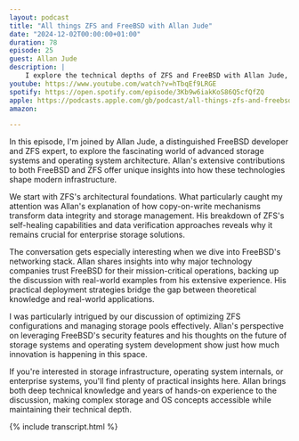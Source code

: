 ```yaml
---
layout: podcast
title: "All things ZFS and FreeBSD with Allan Jude"
date: "2024-12-02T00:00:00+01:00"
duration: 78
episode: 25
guest: Allan Jude
description: |
    I explore the technical depths of ZFS and FreeBSD with Allan Jude, diving into everything from filesystem architecture to operating system development. From copy-on-write design to advanced storage capabilities, we unpack what makes these technologies crucial for modern infrastructure.
youtube: https://www.youtube.com/watch?v=hTbqEf9LRGE
spotify: https://open.spotify.com/episode/3Kb9w6iakKoS86Q5cfQfZQ
apple: https://podcasts.apple.com/gb/podcast/all-things-zfs-and-freebsd-with-allan-jude/id1722663295?i=1000678932445
amazon:

---
```


In this episode, I'm joined by Allan Jude, a distinguished FreeBSD developer and ZFS expert, to explore the fascinating world of advanced storage systems and operating system architecture. Allan's extensive contributions to both FreeBSD and ZFS offer unique insights into how these technologies shape modern infrastructure.

We start with ZFS's architectural foundations. What particularly caught my attention was Allan's explanation of how copy-on-write mechanisms transform data integrity and storage management. His breakdown of ZFS's self-healing capabilities and data verification approaches reveals why it remains crucial for enterprise storage solutions.

The conversation gets especially interesting when we dive into FreeBSD's networking stack. Allan shares insights into why major technology companies trust FreeBSD for their mission-critical operations, backing up the discussion with real-world examples from his extensive experience. His practical deployment strategies bridge the gap between theoretical knowledge and real-world applications.

I was particularly intrigued by our discussion of optimizing ZFS configurations and managing storage pools effectively. Allan's perspective on leveraging FreeBSD's security features and his thoughts on the future of storage systems and operating system development show just how much innovation is happening in this space.

If you're interested in storage infrastructure, operating system internals, or enterprise systems, you'll find plenty of practical insights here. Allan brings both deep technical knowledge and years of hands-on experience to the discussion, making complex storage and OS concepts accessible while maintaining their technical depth.

{% include transcript.html %}
